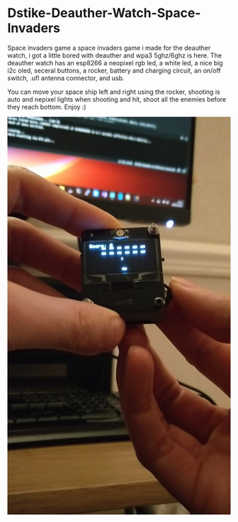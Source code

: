 # Dstike-Deauther-Watch-Space-Invaders
Space invaders game
a space invaders game i made for the deauther watch, i got a little bored with deauther and wpa3 5ghz/6ghz is here. The deauther watch has an esp8266 a neopixel rgb led, a white led, a nice big i2c oled, seceral buttons, a rocker, battery and charging circuit, an on/off switch, .ufl antenna connector, and usb.

You can move your space ship left and right using the rocker, shooting is auto and nepixel lights when shooting and hit, shoot all the enemies before they reach bottom. Enjoy :)

![alt text](https://github.com/benb0jangles/Dstike-Deauther-Watch-Space-Invaders/blob/main/Screenshot_20250307-194812.jpg)

